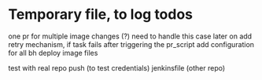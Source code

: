 

# Temporary file, to log todos


one pr for multiple image changes (?) need to handle this case later on
add retry mechanism, if task fails after triggering the pr_script
add configuration for all bh deploy image files

test with real repo push (to test credentials)
jenkinsfile (other repo)